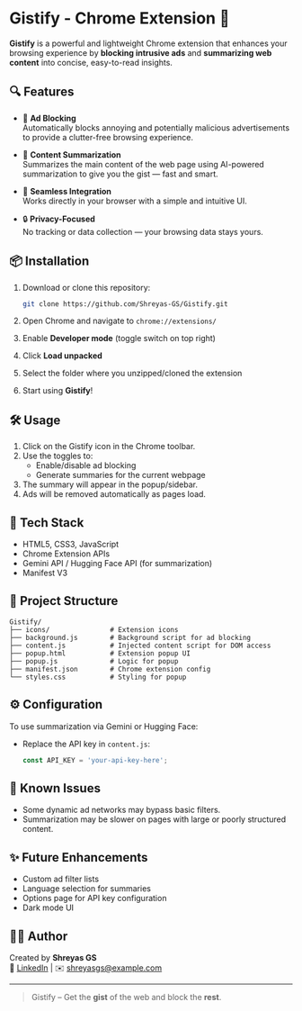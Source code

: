 # Gistify - Chrome Extension 🚀

**Gistify** is a powerful and lightweight Chrome extension that enhances your browsing experience by **blocking intrusive ads** and **summarizing web content** into concise, easy-to-read insights.

## 🔍 Features

- 🚫 **Ad Blocking**  
  Automatically blocks annoying and potentially malicious advertisements to provide a clutter-free browsing experience.

- 🧠 **Content Summarization**  
  Summarizes the main content of the web page using AI-powered summarization to give you the gist — fast and smart.

- 🧩 **Seamless Integration**  
  Works directly in your browser with a simple and intuitive UI.

- 🔒 **Privacy-Focused**  
  No tracking or data collection — your browsing data stays yours.

## 📦 Installation

1. Download or clone this repository:
   ```bash
   git clone https://github.com/Shreyas-GS/Gistify.git
   ```

2. Open Chrome and navigate to `chrome://extensions/`

3. Enable **Developer mode** (toggle switch on top right)

4. Click **Load unpacked**

5. Select the folder where you unzipped/cloned the extension

6. Start using **Gistify**!

## 🛠️ Usage

1. Click on the Gistify icon in the Chrome toolbar.
2. Use the toggles to:
   - Enable/disable ad blocking
   - Generate summaries for the current webpage
3. The summary will appear in the popup/sidebar.
4. Ads will be removed automatically as pages load.

## 🧰 Tech Stack

- HTML5, CSS3, JavaScript
- Chrome Extension APIs
- Gemini API / Hugging Face API (for summarization)
- Manifest V3

## 📁 Project Structure

```
Gistify/
├── icons/               # Extension icons
├── background.js        # Background script for ad blocking
├── content.js           # Injected content script for DOM access
├── popup.html           # Extension popup UI
├── popup.js             # Logic for popup
├── manifest.json        # Chrome extension config
└── styles.css           # Styling for popup
```

## ⚙️ Configuration

To use summarization via Gemini or Hugging Face:

- Replace the API key in `content.js`:
  ```js
  const API_KEY = 'your-api-key-here';
  ```

## 🧪 Known Issues

- Some dynamic ad networks may bypass basic filters.
- Summarization may be slower on pages with large or poorly structured content.

## ✨ Future Enhancements

- Custom ad filter lists
- Language selection for summaries
- Options page for API key configuration
- Dark mode UI

## 🧑‍💻 Author

Created by **Shreyas GS**  
🔗 [LinkedIn](https://www.linkedin.com/in/shreyasgs/) | ✉️ shreyasgs@example.com

---

> Gistify – Get the **gist** of the web and block the **rest**.

